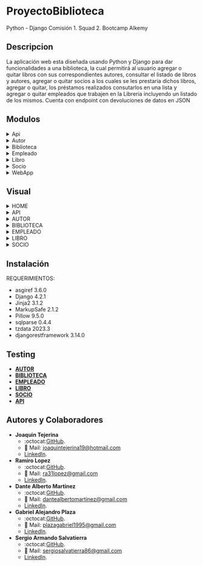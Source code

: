 # ProyectoBiblioteca

Python - Django
Comisión 1. Squad 2. Bootcamp Alkemy

## Descripcion

La aplicación web esta diseñada usando Python y Django para dar
funcionalidades a una biblioteca, la cual permitirá al usuario agregar o quitar libros con sus correspondientes autores, consultar el
listado de libros y autores, agregar o quitar socios a los cuales se les prestaria dichos libros, agregar o quitar, los préstamos realizados consutarlos en una lista y agregar o quitar empleados que trabajen en la Libreria incluyendo un listado de los mismos. Cuenta con endpoint con devoluciones de datos en JSON

## Modulos

<details><summary>Api</summary>

**Descripcion**
 
(App encargada de los endpoints de las otras apps envio de de informacion en formato JSON)

**Contenido**
- **views.py** ( Funciones de envio de Datos en Formato JSON )
    - detalle_libro (Devuelve el Registro De un Libro en Fomato JSON mostrando los campos: "Id, titulo, descripcion y autor", en caso de no encontrarlo devuelve una lista vacia )
    - listar_empleados (Devuelve el listado completo de empleados mostrando sus campos: "Id, nombre, apellido y numero de legajo" en formato JSON)
    - listar_libros (Devuelve el listado completo de libros mostrando sus campos: "Id, titulo y autor" en formato JSON)
    - listar_socios (Devuelve el listado completo de socios mostrando sus campos: "Id, nombre, apellido y fecha de nacimiento" en formato JSON)
- **urls.py** (Direcciones del Navegador)
    - path /libros/<int:id>/ ( Recibe la Id o Pk de un libro y hace uso de funcion  detalle_libro para mostrar los datos del libro en formato JSON )
    - path /empleados/ ( Hace uso de funcion  listar_empleados para mostrar una lista con los datos de los empleados en formato JSON )
    - path /libros/ ( Hace uso de funcion  listar_libros para mostrar una lista con los datos de los libros en formato JSON )
    - path /socios/ ( Hace uso de funcion  listar_socios para mostrar una lista con los datos de los socios en formato JSON )
</details>

<details><summary>Autor</summary>

**Descripcion**
 
(App encargada de la alta, baja, modificacion, listado y redireccionado a sus correspondientes Templates de los Autores)

**Contenido**
- **admin.py** ( Administrador)
    - Agregado modelo al administrador utilizando list_display ( campos: nombre, apellido, nacionalidad y activo )
    - list_filter ( campos: activo y nacionalidad )
    - search_field ( campos: nombre y apellido )
- **models.py** ( Ubicacion Principal del modelo autor )
    - nombre ( Nombre del Autor )
    - apellido ( Apellido del Autor)
    - nacionalidad ( Nacionalidad del Autor)
    - activo ( Por default se crea en True)
- **views.py** ( Funcionalidades CRUD, activar o desactivar autor )
    - CrearAutor ( Utiliza su formulario ***forms.py*** para crear un Autor / uso Generic Views)
    - ListarAutores ( Funcion que utiliza un template para mostrar la lista / uso Generic Views )
    - EditarAutor ( Utiliza su formulario ***forms.py*** para editar un Autor / uso Generic Views )
    - activar_autor ( funcion que cambia Activo a True)
    - desactivar_autor ( funcion que cambia Activo a False)
- **urls.py** (Direcciones del Navegador)
    - path /nuevo/ (Uso de clase CrearAutor y el template crear.html en la ruta "templates/autores/" para la creacion de un nuevo autor)    
    - path /listar/ (Uso de clase ListarAutores y el template listar.html en la ruta "templates/autores/" para mostrar la lista de Autores creados)
    - path /modificar/<int:id>/ (Recibe la Id o Pk de un autor y hace uso de clase EditarAutor y el template editar.html en la ruta "templates/autores/" para modificarlo)
    - path /activar/<int:id>/ (Recibe la Id o Pk de un Autor y hace uso de funcion activar_autor para cambiar el campo Activo a True)
    - path /desactivar/<int:id>/ (Recibe la Id o Pk de un Autor y hace uso de funcion desactivar_autor para cambiar el campo Activo a False)
</details>

<details><summary>Biblioteca</summary>

**Descripcion**
 
(App encargada de la alta, baja, modificacion, listado y redireccionado a sus correspondientes Templates de los Prestamos de Libros a sus Socios )
 
**Contenido**
- **admin.py** ( Administrador)
    - Agregado modelo al administrador utilizando list_display ( campos: fecha_prestamos, fecha_devolucion, socio, empleado y libro )
    - ordering ( fecha_devolucion )
    - search_field ( campos: socio, empleado y libro )
- **models.py** ( Ubicacion Principal del modelo PrestamoLibro )
    - fecha_prestamos ( La fecha en la que se realizo el prestamo del libro )
    - fecha_devolucion ( Fecha en la que se devuelve el Libro)
    - socio ( La persona a la que se le presta el Libro / ForeignKey de modelo socio )
    - empleado ( La persona encargada del prestamo del libro / ForeignKey de modelo empleado)
    - libro ( Datos del libro Prestado / ForeignKey de modelo libro )
- **views.py** ( Funcionalidades CRUD y desactivar prestamo )
    - CrearPrestamoLibro ( Utiliza su formulario ***forms.py*** para crear un Prestamo / uso Generic Views)
    - ListarPrestamoLibro ( Funcion que utiliza un template para mostrar la lista / uso Generic Views )
    - EditarPrestamoLibro ( Utiliza su formulario ***forms.py*** para editar un Prestamo / uso Generic Views )
    - desactivar_prestamo ( funcion que cambia Activo a False)
- **urls.py** (Direcciones del Navegador)
    - path /nuevo/ (Uso de clase CrearPrestamoLibro y el template crear.html en la ruta "templates/biblioteca/" para la creacion de un nuevo prestamo)    
    - path /listar/ (Uso de clase ListarPrestamoLibro y el template listar.html en la ruta "templates/biblioteca/" para mostrar la lista de prestamos creados)
    - path /modificar/<int:id>/ (Recibe la Id o Pk de un prestamo y hace uso de clase EditarPrestamoLibro y el template editar.html en la ruta "templates/biblioteca/" para modificarlo)
    - path /desactivar/<int:id>/ (Recibe la Id o Pk de un Prestamo y hace uso de funcion desactivar_prestamo para cambiar el campo Activo a False)
</details>

<details><summary>Empleado</summary>

**Descripcion**
 
(App encargada de la alta, baja, modificacion, listado y redireccionado a sus correspondientes Templates de los Empleados que trabajan en la Biblioteca )
 
**Contenido** 
- **admin.py** ( Administrador)
    - Agregado modelo al administrador utilizando list_display ( campos: apellido, nombre, numero_legajo y activo )
    - list_filter ( campos: activo )
    - search_field ( campos: nombre y apellido )
- **models.py** ( Ubicacion Principal del modelo empleado )
    - nombre ( Nombre del Empleado )
    - apellido ( Apellido del Empleado )
    - numero_legajo ( Numero de legajo del empleado )
    - activo ( Por default se crea en True)
- **views.py** ( Funcionalidades CRUD, activar o desactivar empleado )
    - CrearEmpleado ( Utiliza su formulario ***forms.py*** para crear un Empleado / uso Generic Views)
    - ListarEmpleados ( Funcion que utiliza un template para mostrar la lista / uso Generic Views )
    - EditarEmpleado ( Utiliza su formulario ***forms.py*** para editar un Empleado / uso Generic Views )
    - activar_empleado ( funcion que cambia Activo a True )
    - desactivar_empleado ( funcion que cambia Activo a False )
- **urls.py** (Direcciones del Navegador)
    - path /nuevo/ (Uso de clase CrearEmpleado y el template crear.html en la ruta "templates/empleados/" para la creacion de un nuevo empleado)    
    - path /listar/ (Uso de clase ListarEmpleados y el template listar.html en la ruta "templates/empleados/" para mostrar la lista de Empleados creados)
    - path /modificar/<int:id>/ (Recibe la Id o Pk de un Empleado y hace uso de clase EditarEmpleado y el template editar.html en la ruta "templates/empleados/" para modificarlo)
    - path /activar/<int:id>/ (Recibe la Id o Pk de un Empleado y hace uso de funcion activar_empleado para cambiar el campo Activo a True)
    - path /desactivar/<int:id>/ (Recibe la Id o Pk de un Empleado y hace uso de funcion desactivar_empleado para cambiar el campo Activo a False)
</details>

<details><summary>Libro</summary>

**Descripcion**
 
(App encargada de la alta, baja, modificacion, listado y redireccionado a sus correspondientes Templates de los Libros que se encuentran en la Biblioteca )
 
**Contenido** 
- **admin.py** ( Administrador)
    - Agregado modelo al administrador utilizando list_display ( campos: titulo, descripcion, isbn, autor y activo )
    - list_filter ( campos: activo )
    - search_field ( campos: titulo )
- **models.py** ( Ubicacion Principal del modelo libro )
    - titulo ( Titulo del Libro )
    - descripcion ( Descripcion del Libro, puede tener o No )
    - isbn ( El isbn es un estandard número de 13 cifras que identifica a cada libro )
    - autor ( La persona que escribio el libro / ForeignKey de modelo autor)
    - activo ( El libro esta disponible o no. Por default se crea en True)
- **views.py** ( Funcionalidades CRUD, activar o desactivar empleado )
    - CrearLibro ( Utiliza su formulario ***forms.py*** para crear un Libro / uso Generic Views)
    - ListarLibros ( Funcion que utiliza un template para mostrar la lista / uso Generic Views )
    - EditarLibro ( Utiliza su formulario ***forms.py*** para editar un Libro / uso Generic Views )
    - activar_libro ( funcion que cambia Activo a True )
    - desactivar_libro ( funcion que cambia Activo a False )
- **urls.py** (Direcciones del Navegador)
    - path /nuevo/ (Uso de clase CrearLibro y el template crear.html en la ruta "templates/libros/" para la creacion de un nuevo libro )    
    - path /listar/ (Uso de clase ListarLibros y el template listar.html en la ruta "templates/libros/" para mostrar la lista de Libros creados)
    - path /modificar/<int:id>/ (Recibe la Id o Pk de un libro y hace uso de clase EditarLibro y el template editar.html en la ruta "templates/libros/" para modificarlo)
    - path /activar/<int:id>/ (Recibe la Id o Pk de un Libro y hace uso de funcion activar_libro para cambiar el campo Activo a True)
    - path /desactivar/<int:id>/ (Recibe la Id o Pk de un Libro y hace uso de funcion desactivar_libro para cambiar el campo Activo a False)
</details>

<details><summary>Socio</summary>
 
**Descripcion**
 
(App encargada de la alta, baja, modificacion, listado y redireccionado a sus correspondientes Templates de los Socios que quieran utilizar el servicio de retiro de los Libros que se encuentran en la Biblioteca )
 
**Contenido**
- **admin.py** ( Administrador)
    - Agregado modelo al administrador utilizando list_display ( campos: nombre, apellido, fecha_nacimiento y activo )
    - list_filter ( campos: activo )
    - search_field ( campos: nombre y apellido )
- **models.py** ( Ubicacion Principal del modelo socio )
    - nombre ( Nombre del Socio )
    - apellido ( Apellido del Socio )
    - fecha_nacimiento ( Fecha de Nacimiento del Socio )
    - activo ( Si es un socio dado de alta o no. Por default se crea en True)
- **views.py** ( Funcionalidades CRUD, activar o desactivar socio )
    - CrearSocio ( Utiliza su  - formulario ***forms.py*** para crear un Socio / uso Generic Views)
    - ListarSocio ( Funcion que utiliza un template para mostrar la lista / uso Generic Views )
    - EditarSocio ( Utiliza su formulario ***forms.py*** para editar un Socio / uso Generic Views )
    - activar_socio ( funcion que cambia Activo a True )
    - desactivar_socio ( funcion que cambia Activo a False )
- **urls.py** (Direcciones del Navegador)
    - path /nuevo/ (Uso de clase CrearSocio y el template crear.html en la ruta "templates/socios/" para la creacion de un nuevo libro )    
    - path /listar/ (Uso de clase ListarSocios y el template listar.html en la ruta "templates/socios/" para mostrar la lista de Libros creados)
    - path /modificar/<int:id>/ (Recibe la Id o Pk de un socio y hace uso de clase EditarSocio y el template editar.html en la ruta "templates/socios/" para modificarlo)
    - path /activar/<int:id>/ (Recibe la Id o Pk de un Socio y hace uso de funcion activar_libro para cambiar el campo Activo a True)
    - path /desactivar/<int:id>/ (Recibe la Id o Pk de un Socio y hace uso de funcion desactivar_libro para cambiar el campo Activo a False)
</details>        

<details><summary>WebApp</summary>
 
**Descripcion**
 
(App principal del proyecto donde se encuentarn registradas las demas aplicacciones cuenta con un View para el renderizado del Home y el redireccionamiento a las demas Urls de las otras Apps )
 
**Contenido**

- **views.py** ( Funcion de Rendrizado del Home )
    - cargar_index ( Funcion utilizada para renderizar el template "home.html" )
- **urls.py** (Direcciones del Navegador)
    - path /admin/ ( Permite el acceso a la pantalla del Admin requiere la creacion de un super usuario para la manipulacion de la base de datos )
    - path // ( Utiliza la funcion cargar_index para hacer el renderizado del template "home.html" )
    - path /home/ ( Utiliza la funcion cargar_index para hacer el renderizado del template "home.html" )
    - path /empleados/ ( Redirecciona a las urls de la App empleado )
    - path /autores/ ( Redirecciona a las urls de la App autor )
    - path /socios/ ( Redirecciona a las urls de la App socio )
    - path /libros/ ( Redirecciona a las urls de la App libro )
    - path /prestamos/ ( Redirecciona a las urls de la App biblioteca )
    - path /api/ ( Redirecciona a las urls de la App api )
</details>

## Visual       
   
<details><summary>HOME</summary>

![HOME](src/static/readme/home.png)

<p align="center">  
HOME
</p>

</details>

<details><summary>API</summary>

![detalle](src/static/readme/apilibro.png)

<p align="center">  
Detalle Libro
</p>

![lista Libros](src/static/readme/apilistlibro.png)

<p align="center">  
Lista Libros
</p>

![Lista Socios](src/static/readme/apilistsocio.png)

<p align="center">  
Lista Socios
</p>

![Lista Empleados](src/static/readme/apilistempleado.png)

<p align="center">  
Lista Empleados
</p>

</details>

<details><summary>AUTOR</summary>

![Lista](src/static/readme/autorlist.png)

<p align="center">  
Listado de Autores
</p>

![Form](src/static/readme/autorform.png)

<p align="center">  
Formulario Alta o Modificacion
</p>

</details>

<details><summary>BIBLIOTECA</summary>

![Lista](src/static/readme/bibliotecalist.png)

<p align="center">  
Listado Prestamo de Libros
</p>

![Form](src/static/readme/bibliotecaform.png)

<p align="center">  
Formulario Alta o Modificacion
</p>

</details>

<details><summary>EMPLEADO</summary>

![Lista](src/static/readme/empleadolist.png)

<p align="center">  
Listado de Empleados
</p>

![Form](src/static/readme/empleadoform.png)

<p align="center">  
Formulario Alta o Modificacion
</p>

</details>

<details><summary>LIBRO</summary>

![Lista](src/static/readme/librolist.png)

<p align="center">  
Listado de Libros
</p>

![Form](src/static/readme/libroform.png)

<p align="center">  
Formulario Alta o Modificacion
</p>

</details>

<details><summary>SOCIO</summary>

![Lista](src/static/readme/sociolist.png)

<p align="center">  
Listado de Socios
</p>

![Form](src/static/readme/socioform.png)

<p align="center">  
Formulario Alta o Modificacion
</p>

</details>

## Instalación

 REQUERIMIENTOS:
- asgiref 3.6.0
- Django 4.2.1
- Jinja2 3.1.2
- MarkupSafe 2.1.2
- Pillow 9.5.0
- sqlparse 0.4.4
- tzdata 2023.3
- djangorestframework 3.14.0

## Testing

- [**AUTOR**](src/test/autor.md)
- [**BIBLIOTECA**](src/test/prestamolibros.md)
- [**EMPLEADO**](src/test/empleado.md)
- [**LIBRO**](src/test/libro.md)
- [**SOCIO**](src/test/socio.md)
- [**API**](src/test/api.md)

## Autores y Colaboradores

- **Joaquin Tejerina**      
    - :octocat:[GitHub](https://github.com/JoaquinT04/).
    - :e-mail: Mail: joaquintejerina19@hotmail.com
    - [LinkedIn](https://www.linkedin.com/in/joaquin-tejerina/).
- **Ramiro Lopez**                
    - :octocat:[GitHub](https://github.com/razier31/).
    - :e-mail: Mail: ra31lopez@gmail.com
    - [LinkedIn](https://www.linkedin.com/in/ramiro-lopez-17020026a/).
- **Dante Alberto Martinez**      
    - :octocat:[GitHub](https://github.com/errorcode106/).
    - :e-mail: Mail: dantealbertomartinez@gmail.com
    - [LinkedIn](https://www.linkedin.com/in/dante-alberto-martinez-82b291262).
- **Gabriel Alejandro Plaza**      
    - :octocat:[GitHub](https://github.com/GabrielP95/).
    - :e-mail: Mail: plazagabriel1995@gmail.com
    - [LinkedIn](https://www.linkedin.com/in/gabriel-plaza-developer/).
- **Sergio Armando Salvatierra**     
    - :octocat:[GitHub](https://github.com/xalvlax/).
    - :e-mail: Mail: sergiosalvatierra86@gmail.com
    - [LinkedIn](https://www.linkedin.com/in/sergio-a-salvatierra/).